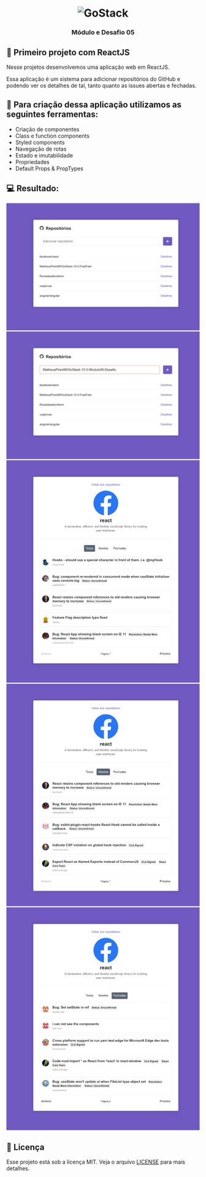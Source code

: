 <h1 align="center">
    <img alt="GoStack" src="https://rocketseat-cdn.s3-sa-east-1.amazonaws.com/bootcamp-header.png" width="200px" />
</h1>

<h3 align="center">
  Módulo e Desafio 05
</h3>

## :rocket: Primeiro projeto com ReactJS

Nesse projetos desenvolvemos uma aplicação web em ReactJS.

Essa aplicação é um sistema para adicionar repositórios do GitHub e podendo ver os detalhes de tal, tanto quanto as issues abertas e fechadas.

## :hammer: Para criação dessa aplicação utilizamos as seguintes ferramentas:
- Criação de componentes
- Class e function components
- Styled components
- Navegação de rotas
- Estado e imutabilidade
- Propriedades
- Default Props & PropTypes

## :computer: Resultado:

![ReactJS](.github/tela1.png)
![ReactJS](.github/tela2.png)
![ReactJS](.github/tela3.png)
![ReactJS](.github/tela4.png)
![ReactJS](.github/tela5.png)

## :memo: Licença

Esse projeto está sob a licença MIT. Veja o arquivo [LICENSE](https://github.com/Rocketseat/bootcamp-gostack-desafio-05/blob/master/LICENSE.md) para mais detalhes.
